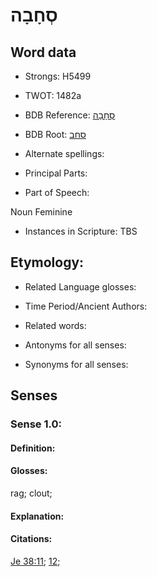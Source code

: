 # סְחָבָה

<!-- Status: S2="NeedsEdits" -->
<!-- Lexica used for edits:   -->

## Word data

* Strongs: H5499

* TWOT: 1482a

* BDB Reference: [סְחָבָה](rc://en/bdb/dict/o.aw.ab)

* BDB Root: [סחב](rc://en/bdb/dict/o.aw.aa)

* Alternate spellings:

* Principal Parts:

* Part of Speech:

Noun Feminine

* Instances in Scripture: TBS

## Etymology:

* Related Language glosses:

* Time Period/Ancient Authors:

* Related words:

* Antonyms for all senses:

* Synonyms for all senses:

## Senses

### Sense 1.0:

#### Definition:

#### Glosses:

rag; clout; 

#### Explanation:

#### Citations:

[Je 38:11](rc://he/uhb/book/jer/38/11); [12](rc://he/uhb/book/jer/38/12); 

